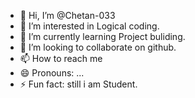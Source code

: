 - 👋 Hi, I’m @Chetan-033
- 👀 I’m interested in Logical coding.
- 🌱 I’m currently learning Project buliding.
- 💞️ I’m looking to collaborate on github.
- 📫 How to reach me 
- 😄 Pronouns: ...
- ⚡ Fun fact: still i am Student.

<!---
Chetan-033/Chetan-033 is a ✨ special ✨ repository because its `README.md` (this file) appears on your GitHub profile.
You can click the Preview link to take a look at your changes.
--->
